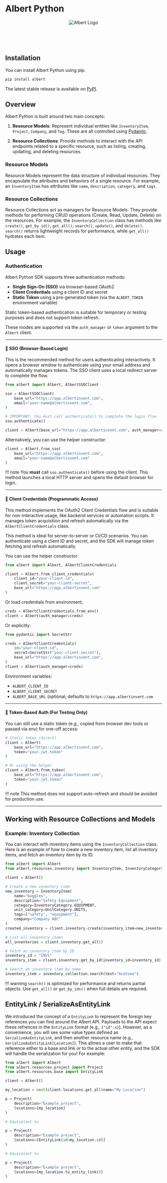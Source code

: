 # Albert Python

<div align="center">
    <img src="assets/Wordmark_Black.png" alt="Albert Logo" style="max-width: 300px; margin-bottom: 4rem;">
</div>

## Installation

You can install Albert Python using pip:

```bash
pip install albert
```

The latest stable release is available on [PyPI](https://pypi.org/project/albert/).

## Overview

Albert Python is built around two main concepts:

1. **Resource Models**: Represent individual entities like `InventoryItem`, `Project`, `Company`, and `Tag`. These are all controlled using [Pydantic](https://docs.pydantic.dev/).

2. **Resource Collections**: Provide methods to interact with the API endpoints related to a specific resource, such as listing, creating, updating, and deleting resources.

### Resource Models

Resource Models represent the data structure of individual resources. They encapsulate the attributes and behaviors of a single resource. For example, an `InventoryItem` has attributes like `name`, `description`, `category`, and `tags`.

### Resource Collections

Resource Collections act as managers for Resource Models. They provide methods for performing CRUD operations (Create, Read, Update, Delete) on the resources. For example, the `InventoryCollection` class has methods like `create()`, `get_by_id()`, `get_all()`, `search()`, `update()`, and `delete()`. `search()` returns lightweight records for performance, while `get_all()` hydrates each item.

## Usage

### Authentication

Albert Python SDK supports three authentication methods:

* **Single Sign-On (SSO)** via browser-based OAuth2
* **Client Credentials** using a client ID and secret
* **Static Token** using a pre-generated token (via the `ALBERT_TOKEN` environment variable)

Static token-based authentication is suitable for temporary or testing purposes and does not support token refresh.

These modes are supported via the `auth_manager` or `token` argument to the `Albert` client.

---

#### 🔐 SSO (Browser-Based Login)

This is the recommended method for users authenticating interactively. It opens a browser window to authenticate using your email address and automatically manages tokens. The SSO client uses a local redirect server to complete the flow.

```python
from albert import Albert, AlbertSSOClient

sso = AlbertSSOClient(
    base_url="https://app.albertinvent.com",
    email="your-name@albertinvent.com",
)

# IMPORTANT: You must call authenticate() to complete the login flow
sso.authenticate()

client = Albert(base_url="https://app.albertinvent.com", auth_manager=sso)
```

Alternatively, you can use the helper constructor:

```python
client = Albert.from_sso(
    base_url="https://app.albertinvent.com",
    email="your-name@albertinvent.com"
)
```

!!! note
You **must** call `sso.authenticate()` before using the client. This method launches a local HTTP server and opens the default browser for login.

---

#### 🔑 Client Credentials (Programmatic Access)

This method implements the OAuth2 Client Credentials flow and is suitable for non-interactive usage, like backend services or automation scripts. It manages token acquisition and refresh automatically via the `AlbertClientCredentials` class.

This method is ideal for server-to-server or CI/CD scenarios. You can authenticate using a client ID and secret, and the SDK will manage token fetching and refresh automatically.

You can use the helper constructor:

```python
from albert import Albert, AlbertClientCredentials

client = Albert.from_client_credentials(
    client_id="your-client-id",
    client_secret="your-client-secret",
    base_url="https://app.albertinvent.com"
)
```

Or load credentials from environment,

```python
creds = AlbertClientCredentials.from_env()
client = Albert(auth_manager=creds)
```

Or explicitly:

```python
from pydantic import SecretStr

creds = AlbertClientCredentials(
    id="your-client-id",
    secret=SecretStr("your-client-secret"),
    base_url="https://app.albertinvent.com",
)
client = Albert(auth_manager=creds)
```

Environment variables:

* `ALBERT_CLIENT_ID`
* `ALBERT_CLIENT_SECRET`
* `ALBERT_BASE_URL` (optional; defaults to `https://app.albertinvent.com`

---

#### 🧪 Token-Based Auth (For Testing Only)

You can still use a static token (e.g., copied from browser dev tools or passed via env) for one-off access:

```python
# Static token (direct)
client = Albert(
    base_url="https://app.albertinvent.com",
    token="your.jwt.token"
)

# Or using the helper
client = Albert.from_token(
    base_url="https://app.albertinvent.com",
    token="your.jwt.token"
)
```

!!! note
This method does not support auto-refresh and should be avoided for production use.

---

## Working with Resource Collections and Models

### Example: Inventory Collection

You can interact with inventory items using the `InventoryCollection` class. Here is an example of how to create a new inventory item, list all inventory items, and fetch an inventory item by its ID.

```python
from albert import Albert
from albert.resources.inventory import InventoryItem, InventoryCategory, UnitCategory

client = Albert()

# Create a new inventory item
new_inventory = InventoryItem(
    name="Goggles",
    description="Safety Equipment",
    category=InventoryCategory.EQUIPMENT,
    unit_category=UnitCategory.UNITS,
    tags=["safety", "equipment"],
    company="Company ABC"
)
created_inventory = client.inventory.create(inventory_item=new_inventory)

# List all inventory items
all_inventories = client.inventory.get_all()

# Fetch an inventory item by ID
inventory_id = "INV1"
inventory_item = client.inventory.get_by_id(inventory_id=inventory_id)

# Search an inventory item by name
inventory_item = inventory_collection.search(text="Acetone")
```

!!! warning
    ``search()`` is optimized for performance and returns partial objects.
    Use ``get_all()`` or ``get_by_ids()`` when full details are required.

## EntityLink / SerializeAsEntityLink

We introduced the concept of a `EntityLink` to represent the foreign key references you can find around the Albert API. Payloads to the API expect these refrences in the `EntityLink` format (e.g., `{"id":x}`). However, as a convenience, you will see some value types defined as `SerializeAsEntityLink`, and then another resource name (e.g., `SerializeAsEntityLink[Location]`). This allows a user to make that reference either to a base and link or to the actual other entity, and the SDK will handle the serialization for you! For example:

```python
from albert import Albert
from albert.resources.project import Project
from albert.resources.base import EntityLink

client = Albert()

my_location = next(client.locations.get_all(name="My Location")

p = Project(
    description="Example project",
    locations=[my_location]
)

# Equivalent to

p = Project(
    description="Example project",
    locations=[EntityLink(id=my_location.id)]
)

# Equivalent to

p = Project(
    description="Example project",
    locations=[my_location.to_entity_link()]
)
```
